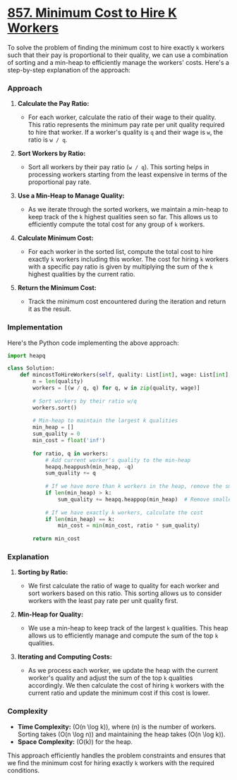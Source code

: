 # [857. Minimum Cost to Hire K Workers](https://leetcode.com/problems/minimum-cost-to-hire-k-workers/description/)

To solve the problem of finding the minimum cost to hire exactly `k` workers such that their pay is proportional to their quality, we can use a combination of sorting and a min-heap to efficiently manage the workers' costs. Here's a step-by-step explanation of the approach:

### Approach

1. **Calculate the Pay Ratio:**
   - For each worker, calculate the ratio of their wage to their quality. This ratio represents the minimum pay rate per unit quality required to hire that worker. If a worker's quality is `q` and their wage is `w`, the ratio is `w / q`.

2. **Sort Workers by Ratio:**
   - Sort all workers by their pay ratio (`w / q`). This sorting helps in processing workers starting from the least expensive in terms of the proportional pay rate.

3. **Use a Min-Heap to Manage Quality:**
   - As we iterate through the sorted workers, we maintain a min-heap to keep track of the `k` highest qualities seen so far. This allows us to efficiently compute the total cost for any group of `k` workers.

4. **Calculate Minimum Cost:**
   - For each worker in the sorted list, compute the total cost to hire exactly `k` workers including this worker. The cost for hiring `k` workers with a specific pay ratio is given by multiplying the sum of the `k` highest qualities by the current ratio.

5. **Return the Minimum Cost:**
   - Track the minimum cost encountered during the iteration and return it as the result.

### Implementation

Here's the Python code implementing the above approach:

```python
import heapq

class Solution:
    def mincostToHireWorkers(self, quality: List[int], wage: List[int], k: int) -> float:
        n = len(quality)
        workers = [(w / q, q) for q, w in zip(quality, wage)]
        
        # Sort workers by their ratio w/q
        workers.sort()
        
        # Min-heap to maintain the largest k qualities
        min_heap = []
        sum_quality = 0
        min_cost = float('inf')
        
        for ratio, q in workers:
            # Add current worker's quality to the min-heap
            heapq.heappush(min_heap, -q)
            sum_quality += q
            
            # If we have more than k workers in the heap, remove the smallest quality
            if len(min_heap) > k:
                sum_quality += heapq.heappop(min_heap)  # Remove smallest quality
            
            # If we have exactly k workers, calculate the cost
            if len(min_heap) == k:
                min_cost = min(min_cost, ratio * sum_quality)
        
        return min_cost
```

### Explanation

1. **Sorting by Ratio:**
   - We first calculate the ratio of wage to quality for each worker and sort workers based on this ratio. This sorting allows us to consider workers with the least pay rate per unit quality first.

2. **Min-Heap for Quality:**
   - We use a min-heap to keep track of the largest `k` qualities. This heap allows us to efficiently manage and compute the sum of the top `k` qualities.

3. **Iterating and Computing Costs:**
   - As we process each worker, we update the heap with the current worker's quality and adjust the sum of the top `k` qualities accordingly. We then calculate the cost of hiring `k` workers with the current ratio and update the minimum cost if this cost is lower.

### Complexity

- **Time Complexity:** \(O(n \log k)\), where \(n\) is the number of workers. Sorting takes \(O(n \log n)\) and maintaining the heap takes \(O(n \log k)\).
- **Space Complexity:** \(O(k)\) for the heap.

This approach efficiently handles the problem constraints and ensures that we find the minimum cost for hiring exactly `k` workers with the required conditions.
